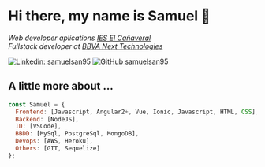 # Hi there, my name is Samuel 👋

<p><em>Web developer aplications <a href="https://www.educa2.madrid.org/web/iescanaveral">IES El Cañaveral</a>
</br>Fullstack developer at <a href="https://www.bbvanexttechnologies.com/">BBVA Next Technologies</a>
</em></p>

[![Linkedin: samuelsan95](https://img.shields.io/badge/-samuelsan95-blue?style=flat-square&logo=Linkedin&logoColor=white&link=https://www.linkedin.com/in/samuel-s%C3%A1nchez-l%C3%B3pez-093471120/)](https://www.linkedin.com/in/samuel-s%C3%A1nchez-l%C3%B3pez-093471120/)
[![GitHub samuelsan95](https://img.shields.io/github/followers/samuelsan95?label=follow&style=social)](https://github.com/samuelsan95)

## A little more about ...

```javascript
const Samuel = {
  Frontend: [Javascript, Angular2+, Vue, Ionic, Javascript, HTML, CSS],
  Backend: [NodeJS],
  ID: [VSCode],
  BBDD: [MySql, PostgreSql, MongoDB],
  Devops: [AWS, Heroku],
  Others: [GIT, Sequelize]
};
```

